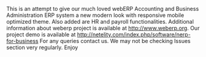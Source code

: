 This is an attempt to give our much loved webERP Accounting and Business Administration ERP system a new modern look with responsive mobile optimized theme. Also added are HR and payroll functionalities. 
Additional information about weberp project is available at http://www.weberp.org. Our project demo is available at http://netelity.com/index.php/software/nerp-for-business 
For any queries contact us. We may not be checking Issues section very regularly.
Enjoy
